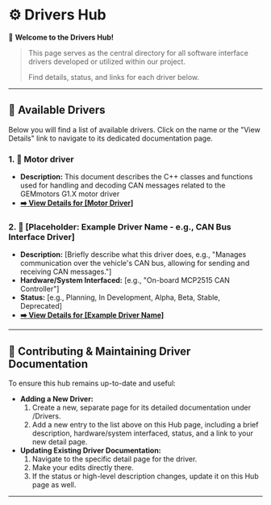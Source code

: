 # ⚙️ Drivers Hub

👋 **Welcome to the Drivers Hub!**

> This page serves as the central directory for all software interface drivers developed or utilized within our project. 
>
> Find details, status, and links for each driver below.

---

## 📖 Available Drivers

Below you will find a list of available drivers. Click on the name or the "View Details" link to navigate to its dedicated documentation page.

### 1. 🔩 Motor driver
*   **Description:** This document describes the C++ classes and functions used for handling and decoding CAN messages related to the GEMmotors G1.X motor driver
*   **[➡️ View Details for [Motor Driver]](Drivers/Motor)**

### 2. 📡 [Placeholder: Example Driver Name - e.g., CAN Bus Interface Driver]
*   **Description:** [Briefly describe what this driver does, e.g., "Manages communication over the vehicle's CAN bus, allowing for sending and receiving CAN messages."]
*   **Hardware/System Interfaced:** [e.g., "On-board MCP2515 CAN Controller"]
*   **Status:** [e.g., Planning, In Development, Alpha, Beta, Stable, Deprecated]
*   **[➡️ View Details for [Example Driver Name]](./Path-To-Example-Driver-Doc)**



---

## 🤝 Contributing & Maintaining Driver Documentation

To ensure this hub remains up-to-date and useful:

*   **Adding a New Driver:**
    1.  Create a new, separate page for its detailed documentation under /Drivers.
    2.  Add a new entry to the list above on this Hub page, including a brief description, hardware/system interfaced, status, and a link to your new detail page.
*   **Updating Existing Driver Documentation:**
    1.  Navigate to the specific detail page for the driver.
    2.  Make your edits directly there.
    3.  If the status or high-level description changes, update it on this Hub page as well.

---
